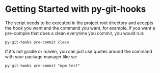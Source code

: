 # Getting Started with py-git-hooks

The script needs to be executed in the project root directory and accepts the hook you want and the command you want, for example, if you want a pre-compile that does a clean everytime you commit, you would run:

    py-git-hooks pre-commit clean

If it's not gradle or maven, you can just use quotes around the command with your package manager like so:

    py-git-hooks pre-commit "npm test"
